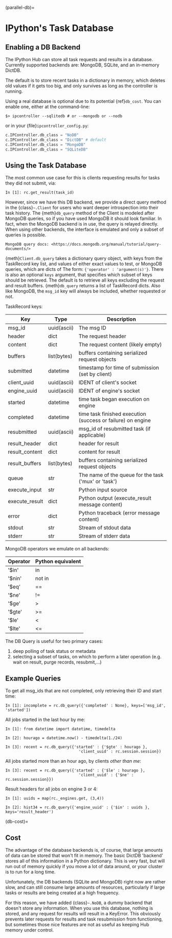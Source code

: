 (parallel-db)=

# IPython's Task Database

## Enabling a DB Backend

The IPython Hub can store all task requests and results in a database.
Currently supported backends are: MongoDB, SQLite, and an in-memory DictDB.

The default is to store recent tasks in a dictionary in memory,
which deletes old values if it gets too big, and only survives
as long as the controller is running.

Using a real database is optional due to its potential {ref}`db_cost`.
You can enable one, either at the command-line:

```
$> ipcontroller --sqlitedb # or --mongodb or --nodb
```

or in your {file}`ipcontroller_config.py`:

```python
c.IPController.db_class = "NoDB"
c.IPController.db_class = "DictDB" # default
c.IPController.db_class = "MongoDB"
c.IPController.db_class = "SQLiteDB"
```

## Using the Task Database

The most common use case for this is clients requesting results for tasks they did not submit, via:

```ipython
In [1]: rc.get_result(task_id)
```

However, since we have this DB backend, we provide a direct query method in the {class}`~.Client`
for users who want deeper introspection into their task history. The {meth}`db_query` method of
the Client is modeled after MongoDB queries, so if you have used MongoDB it should look
familiar. In fact, when the MongoDB backend is in use, the query is relayed directly.
When using other backends, the interface is emulated and only a subset of queries is possible.

```{seealso}
MongoDB query docs: <https://docs.mongodb.org/manual/tutorial/query-documents/>
```

{meth}`Client.db_query` takes a dictionary query object, with keys from the TaskRecord key list,
and values of either exact values to test, or MongoDB queries, which are dicts of The form:
`{'operator' : 'argument(s)'}`. There is also an optional `keys` argument, that specifies
which subset of keys should be retrieved. The default is to retrieve all keys excluding the
request and result buffers. {meth}`db_query` returns a list of TaskRecord dicts. Also like
MongoDB, the `msg_id` key will always be included, whether requested or not.

TaskRecord keys:

| Key            | Type        | Description                                                 |
| -------------- | ----------- | ----------------------------------------------------------- |
| msg_id         | uuid(ascii) | The msg ID                                                  |
| header         | dict        | The request header                                          |
| content        | dict        | The request content (likely empty)                          |
| buffers        | list(bytes) | buffers containing serialized request objects               |
| submitted      | datetime    | timestamp for time of submission (set by client)            |
| client_uuid    | uuid(ascii) | IDENT of client's socket                                    |
| engine_uuid    | uuid(ascii) | IDENT of engine's socket                                    |
| started        | datetime    | time task began execution on engine                         |
| completed      | datetime    | time task finished execution (success or failure) on engine |
| resubmitted    | uuid(ascii) | msg_id of resubmitted task (if applicable)                  |
| result_header  | dict        | header for result                                           |
| result_content | dict        | content for result                                          |
| result_buffers | list(bytes) | buffers containing serialized request objects               |
| queue          | str         | The name of the queue for the task ('mux' or 'task')        |
| execute_input  | str         | Python input source                                         |
| execute_result | dict        | Python output (execute_result message content)              |
| error          | dict        | Python traceback (error message content)                    |
| stdout         | str         | Stream of stdout data                                       |
| stderr         | str         | Stream of stderr data                                       |

MongoDB operators we emulate on all backends:

| Operator | Python equivalent |
| -------- | ----------------- |
| '\$in'   | in                |
| '\$nin'  | not in            |
| '\$eq'   | ==                |
| '\$ne'   | !=                |
| '\$ge'   | >                 |
| '\$gte'  | >=                |
| '\$le'   | \<                |
| '\$lte'  | \<=               |

The DB Query is useful for two primary cases:

1. deep polling of task status or metadata
2. selecting a subset of tasks, on which to perform a later operation (e.g. wait on result, purge records, resubmit,...)

## Example Queries

To get all msg_ids that are not completed, only retrieving their ID and start time:

```ipython
In [1]: incomplete = rc.db_query({'completed' : None}, keys=['msg_id', 'started'])
```

All jobs started in the last hour by me:

```ipython
In [1]: from datetime import datetime, timedelta

In [2]: hourago = datetime.now() - timedelta(1./24)

In [3]: recent = rc.db_query({'started' : {'$gte' : hourago },
                                'client_uuid' : rc.session.session})
```

All jobs started more than an hour ago, by clients _other than me_:

```ipython
In [3]: recent = rc.db_query({'started' : {'$le' : hourago },
                                'client_uuid' : {'$ne' : rc.session.session}})
```

Result headers for all jobs on engine 3 or 4:

```ipython
In [1]: uuids = map(rc._engines.get, (3,4))

In [2]: hist34 = rc.db_query({'engine_uuid' : {'$in' : uuids }, keys='result_header')
```

(db-cost)=

## Cost

The advantage of the database backends is, of course, that large amounts of
data can be stored that won't fit in memory. The basic DictDB 'backend'
stores all of this information in a Python dictionary. This is very fast,
but will run out of memory quickly if you move a lot of data around, or your
cluster is to run for a long time.

Unfortunately, the DB backends (SQLite and MongoDB) right now are rather slow,
and can still consume large amounts of resources, particularly if large tasks
or results are being created at a high frequency.

For this reason, we have added {class}`~.NoDB`, a dummy backend that doesn't
store any information. When you use this database, nothing is stored,
and any request for results will result in a KeyError. This obviously prevents
later requests for results and task resubmission from functioning, but
sometimes those nice features are not as useful as keeping Hub memory under
control.
